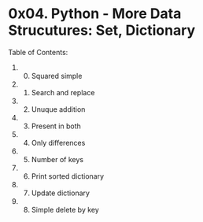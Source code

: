 # 0x04. Python - More Data Strucutures: Set, Dictionary
Table of Contents:
1. 0. Squared simple
2. 1. Search and replace
3. 2. Unuque addition
4. 3. Present in both
5. 4. Only differences
6. 5. Number of keys
7. 6. Print sorted dictionary
8. 7. Update dictionary
9. 8. Simple delete by key

